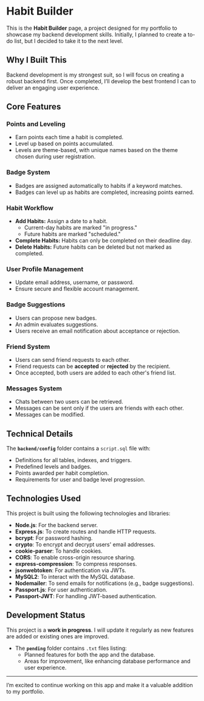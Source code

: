 # Habit Builder

This is the **Habit Builder** page, a project designed for my portfolio to showcase my backend development skills. Initially, I planned to create a to-do list, but I decided to take it to the next level.

## Why I Built This

Backend development is my strongest suit, so I will focus on creating a robust backend first. Once completed, I’ll develop the best frontend I can to deliver an engaging user experience.

## Core Features

### Points and Leveling

- Earn points each time a habit is completed.
- Level up based on points accumulated.
- Levels are theme-based, with unique names based on the theme chosen during user registration.

### Badge System

- Badges are assigned automatically to habits if a keyword matches.
- Badges can level up as habits are completed, increasing points earned.

### Habit Workflow

- **Add Habits:** Assign a date to a habit.
  - Current-day habits are marked "in progress."
  - Future habits are marked "scheduled."
- **Complete Habits:** Habits can only be completed on their deadline day.
- **Delete Habits:** Future habits can be deleted but not marked as completed.

### User Profile Management

- Update email address, username, or password.
- Ensure secure and flexible account management.

### Badge Suggestions

- Users can propose new badges.
- An admin evaluates suggestions.
- Users receive an email notification about acceptance or rejection.

### Friend System

- Users can send friend requests to each other.
- Friend requests can be **accepted** or **rejected** by the recipient.
- Once accepted, both users are added to each other's friend list.

### Messages System

- Chats between two users can be retrieved.
- Messages can be sent only if the users are friends with each other.
- Messages can be modified.

## Technical Details

The **`backend/config`** folder contains a `script.sql` file with:

- Definitions for all tables, indexes, and triggers.
- Predefined levels and badges.
- Points awarded per habit completion.
- Requirements for user and badge level progression.

## Technologies Used

This project is built using the following technologies and libraries:

- **Node.js**: For the backend server.
- **Express.js**: To create routes and handle HTTP requests.
- **bcrypt**: For password hashing.
- **crypto**: To encrypt and decrypt users' email addresses.
- **cookie-parser**: To handle cookies.
- **CORS**: To enable cross-origin resource sharing.
- **express-compression**: To compress responses.
- **jsonwebtoken**: For authentication via JWTs.
- **MySQL2**: To interact with the MySQL database.
- **Nodemailer**: To send emails for notifications (e.g., badge suggestions).
- **Passport.js**: For user authentication.
- **Passport-JWT**: For handling JWT-based authentication.

## Development Status

This project is a **work in progress**. I will update it regularly as new features are added or existing ones are improved.

- The **`pending`** folder contains `.txt` files listing:
  - Planned features for both the app and the database.
  - Areas for improvement, like enhancing database performance and user experience.

---

I’m excited to continue working on this app and make it a valuable addition to my portfolio.
